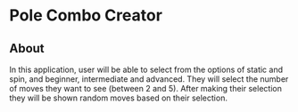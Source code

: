 # Pole Combo Creator

## About
In this application, user will be able to select from the options of static and spin, and beginner, intermediate and advanced. They will select the number of moves they want to see (between 2 and 5). After making their selection they will be shown random moves based on their selection. 
